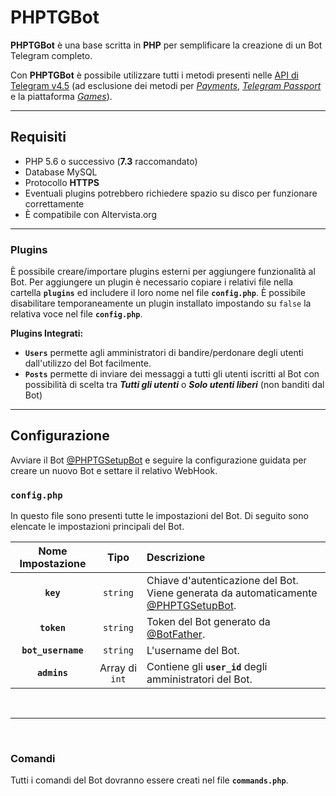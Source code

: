 # PHPTGBot

**PHPTGBot** è una base scritta in **PHP** per semplificare la creazione di un Bot Telegram completo.

Con **PHPTGBot** è possibile utilizzare tutti i metodi presenti nelle [API di Telegram v4.5](https://core.telegram.org/bots/api) (ad esclusione dei metodi per [_Payments_](https://core.telegram.org/bots/api#payments), [_Telegram Passport_](https://core.telegram.org/bots/api#telegram-passport) e la piattaforma [_Games_](https://core.telegram.org/bots/api#games)).

---

## Requisiti

- PHP 5.6 o successivo (**7.3** raccomandato)
- Database MySQL
- Protocollo **HTTPS**
- Eventuali plugins potrebbero richiedere spazio su disco per funzionare correttamente
- È compatibile con Altervista.org

---

### Plugins
È possibile creare/importare plugins esterni per aggiungere funzionalità al Bot. Per aggiungere un plugin è necessario copiare i relativi file nella cartella **```plugins```** ed includere il loro nome nel file **```config.php```**. È possibile disabilitare temporaneamente un plugin installato impostando su ```false``` la relativa voce nel file **```config.php```**.

**Plugins Integrati:**
- **```Users```** permette agli amministratori di bandire/perdonare degli utenti dall'utilizzo del Bot facilmente.
-  **```Posts```** permette di inviare dei messaggi a tutti gli utenti iscritti al Bot con possibilità di scelta tra **_Tutti gli utenti_** o **_Solo utenti liberi_** (non banditi dal Bot)

---

## Configurazione

Avviare il Bot [@PHPTGSetupBot](https://t.me/PHPTGSetupBot) e seguire la configurazione guidata per creare un nuovo Bot e settare il relativo WebHook.

### ```config.php```

In questo file sono presenti tutte le impostazioni del Bot. Di seguito sono elencate le impostazioni principali del Bot.


|Nome Impostazione|Tipo|Descrizione| 
|:-:|:-:|:-|
|**```key```**|```string```|Chiave d'autenticazione del Bot. Viene generata da automaticamente [@PHPTGSetupBot](https://t.me/PHPTGSetupBot).|
|**```token```**|```string```|Token del Bot generato da [@BotFather](https://t.me/BotFather).|
|**```bot_username```**|```string```|L'username del Bot.|
|**```admins```**|Array di ```int```|Contiene gli **```user_id```** degli amministratori del Bot.|
<br>

---
<br>

### Comandi

Tutti i comandi del Bot dovranno essere creati nel file **```commands.php```**.
